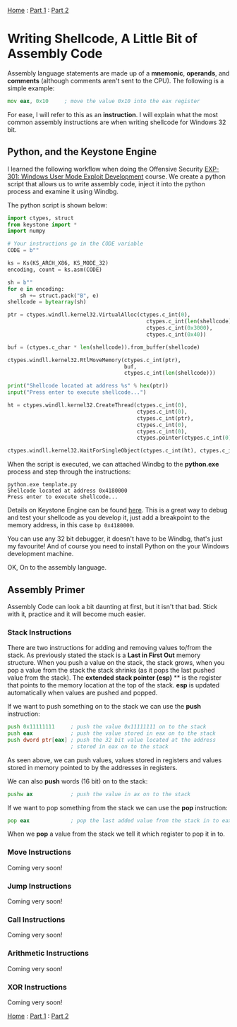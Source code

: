 [Home](https://plackyhacker.github.io) : [Part 1](https://plackyhacker.github.io/shellcodez/intro) : [Part 2](https://plackyhacker.github.io/shellcodez/arch)

# Writing Shellcode, A Little Bit of Assembly Code

Assembly language statements are made up of a **mnemonic**, **operands**, and **comments** (although comments aren't sent to the CPU). The following is a simple example:

```asm
mov eax, 0x10     ; move the value 0x10 into the eax register
```

For ease, I will refer to this as an **instruction**. I will explain what the most common assembly instructions are when writing shellcode for Windows 32 bit.

## Python, and the Keystone Engine

I learned the following workflow when doing the Offensive Security [EXP-301: Windows User Mode Exploit Development](https://www.offensive-security.com/courses/exp-301/) course. We create a python script that allows us to write assembly code, inject it into the python process and examine it using Windbg.

The python script is shown below:

```python
import ctypes, struct
from keystone import *
import numpy

# Your instructions go in the CODE variable
CODE = b""

ks = Ks(KS_ARCH_X86, KS_MODE_32)
encoding, count = ks.asm(CODE)

sh = b""
for e in encoding:
    sh += struct.pack("B", e)
shellcode = bytearray(sh)

ptr = ctypes.windll.kernel32.VirtualAlloc(ctypes.c_int(0),
                                            ctypes.c_int(len(shellcode)),
                                            ctypes.c_int(0x3000),
                                            ctypes.c_int(0x40))

buf = (ctypes.c_char * len(shellcode)).from_buffer(shellcode)

ctypes.windll.kernel32.RtlMoveMemory(ctypes.c_int(ptr),
                                     buf,
                                     ctypes.c_int(len(shellcode)))

print("Shellcode located at address %s" % hex(ptr))
input("Press enter to execute shellcode...")

ht = ctypes.windll.kernel32.CreateThread(ctypes.c_int(0),
                                         ctypes.c_int(0),
                                         ctypes.c_int(ptr),
                                         ctypes.c_int(0),
                                         ctypes.c_int(0),
                                         ctypes.pointer(ctypes.c_int(0)))

ctypes.windll.kernel32.WaitForSingleObject(ctypes.c_int(ht), ctypes.c_int(-1))
```

When the script is executed, we can attached Windbg to the **python.exe** process and step through the instructions:

```
python.exe template.py
Shellcode located at address 0x4180000
Press enter to execute shellcode...
```

Details on Keystone Engine can be found [here](https://www.keystone-engine.org). This is a great way to debug and test your shellcode as you develop it, just add a breakpoint to the memory address, in this case `bp 0x4180000`.

You can use any 32 bit debugger, it doesn't have to be Windbg, that's just my favourite! And of course you need to install Python on the your Windows development machine.

OK, On to the assembly language.

## Assembly Primer

Assembly Code can look a bit daunting at first, but it isn't that bad. Stick with it, practice and it will become much easier.

### Stack Instructions

There are two instructions for adding and removing values to/from the stack. As previously stated the stack is a **Last in First Out** memory structure. When you push a value on the stack, the stack grows, when you pop a value from the stack the stack shrinks (as it pops the last pushed value from the stack). The **extended stack pointer (esp)** ** is the register that points to the memory location at the top of the stack. **esp** is updated automatically when values are pushed and popped.

If we want to push something on to the stack we can use the **push** instruction:

```asm
push 0x11111111     ; push the value 0x11111111 on to the stack
push eax            ; push the value stored in eax on to the stack
push dword ptr[eax] ; push the 32 bit value located at the address 
                    ; stored in eax on to the stack
```

As seen above, we can push values, values stored in registers and values stored in memory pointed to by the addresses in registers.

We can also **push** words (16 bit) on to the stack:

```asm
pushw ax            ; push the value in ax on to the stack
```

If we want to pop something from the stack we can use the **pop** instruction:

```asm
pop eax             ; pop the last added value from the stack in to eax
```

When we **pop** a value from the stack we tell it which register to pop it in to.

### Move Instructions

Coming very soon!

### Jump Instructions

Coming very soon!

### Call Instructions

Coming very soon!

### Arithmetic Instructions

Coming very soon!

### XOR Instructions

Coming very soon!

[Home](https://plackyhacker.github.io) : [Part 1](https://plackyhacker.github.io/shellcodez/intro) : [Part 2](https://plackyhacker.github.io/shellcodez/arch)
